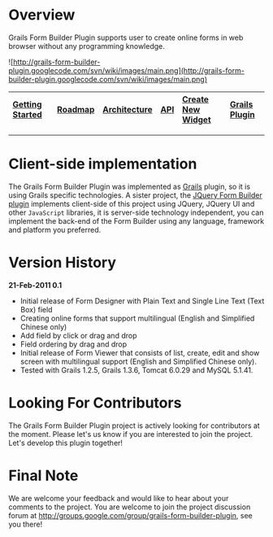 # Overview #
Grails Form Builder Plugin supports user to create online forms in web browser without any programming knowledge.

![http://grails-form-builder-plugin.googlecode.com/svn/wiki/images/main.png](http://grails-form-builder-plugin.googlecode.com/svn/wiki/images/main.png)

|[Getting Started](GettingStarted.md)|[Roadmap](Roadmap.md)|[Architecture](Architecture.md)|[API](WidgetAPI.md)|[Create New Widget](HowToCreateNewWidget.md)|[Grails Plugin](http://grails.org/plugin/form-builder)|
|:-----------------------------------|:--------------------|:------------------------------|:------------------|:-------------------------------------------|:-----------------------------------------------------|


---


# Client-side implementation #
The Grails Form Builder Plugin was implemented as [Grails](http://grails.org/) plugin, so it is using Grails specific technologies. A sister project, the [JQuery Form Builder plugin](http://code.google.com/p/jquery-form-builder-plugin/) implements client-side of this project using JQuery, JQuery UI and other `JavaScript` libraries, it is server-side technology independent, you can implement the back-end of the Form Builder using any language, framework and platform you preferred.

# Version History #
**21-Feb-2011 0.1**
  * Initial release of Form Designer with Plain Text and Single Line Text (Text Box) field
  * Creating online forms that support multilingual (English and Simplified Chinese only)
  * Add field by click or drag and drop
  * Field ordering by drag and drop
  * Initial release of Form Viewer that consists of list, create, edit and show screen with multilingual support (English and Simplified Chinese only).
  * Tested with Grails 1.2.5, Grails 1.3.6, Tomcat 6.0.29 and MySQL 5.1.41.

# Looking For Contributors #
The Grails Form Builder Plugin project is actively looking for contributors at
the moment. Please let's us know if you are interested to join the project. Let's
develop this plugin together!

# Final Note #
We are welcome your feedback and would like to hear about your comments to the project. You are welcome to join the project discussion forum at http://groups.google.com/group/grails-form-builder-plugin, see you there!